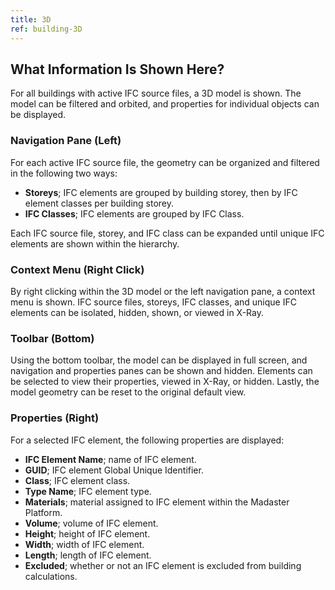 ```yaml
---
title: 3D
ref: building-3D
---
```


## What Information Is Shown Here?
For all buildings with active IFC source files, a 3D model is shown. The model can be filtered and orbited, and properties for individual objects can be displayed. 

### Navigation Pane (Left)
For each active IFC source file, the geometry can be organized and filtered in the following two ways:

- **Storeys**; IFC elements are grouped by building storey, then by IFC element classes per building storey.
- **IFC Classes**; IFC elements are grouped by IFC Class.

Each IFC source file, storey, and IFC class can be expanded until unique IFC elements are shown within the hierarchy. 

### Context Menu (Right Click)
By right clicking within the 3D model or the left navigation pane, a context menu is shown. IFC source files, storeys, IFC classes, and unique IFC elements can be isolated, hidden, shown, or viewed in X-Ray.

### Toolbar (Bottom)
Using the bottom toolbar, the model can be displayed in full screen, and navigation and properties panes can be shown and hidden. Elements can be selected to view their properties, viewed in X-Ray, or hidden. Lastly, the model geometry can be reset to the original default view. 

### Properties (Right)
For a selected IFC element, the following properties are displayed:

- **IFC Element Name**; name of IFC element.
- **GUID**; IFC element Global Unique Identifier.
- **Class**; IFC element class.
- **Type Name**; IFC element type.
- **Materials**; material assigned to IFC element within the Madaster Platform.
- **Volume**; volume of IFC element.
- **Height**; height of IFC element.
- **Width**; width of IFC element.
- **Length**; length of IFC element.
- **Excluded**; whether or not an IFC element is excluded from building calculations.